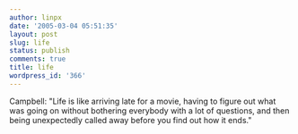 ```yaml
---
author: linpx
date: '2005-03-04 05:51:35'
layout: post
slug: life
status: publish
comments: true
title: life
wordpress_id: '366'
---
```


Campbell: "Life is like arriving late for a movie, having to figure out what
was going on without bothering everybody with a lot of questions, and then
being unexpectedly called away before you find out how it ends."


